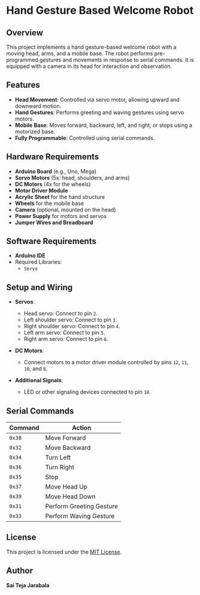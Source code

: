 # Hand Gesture Based Welcome Robot

## Overview
This project implements a hand gesture-based welcome robot with a moving head, arms, and a mobile base. The robot performs pre-programmed gestures and movements in response to serial commands. It is equipped with a camera in its head for interaction and observation.

## Features
- **Head Movement**: Controlled via servo motor, allowing upward and downward motion.
- **Hand Gestures**: Performs greeting and waving gestures using servo motors.
- **Mobile Base**: Moves forward, backward, left, and right, or stops using a motorized base.
- **Fully Programmable**: Controlled using serial commands.

## Hardware Requirements
- **Arduino Board** (e.g., Uno, Mega)
- **Servo Motors** (5x: head, shoulders, and arms)
- **DC Motors** (4x for the wheels)
- **Motor Driver Module**
- **Acrylic Sheet** for the hand structure
- **Wheels** for the mobile base
- **Camera** (optional, mounted on the head)
- **Power Supply** for motors and servos
- **Jumper Wires and Breadboard**

## Software Requirements
- **Arduino IDE**
- Required Libraries:
  - `Servo`

## Setup and Wiring
- **Servos**:
  - Head servo: Connect to pin `2`.
  - Left shoulder servo: Connect to pin `3`.
  - Right shoulder servo: Connect to pin `4`.
  - Left arm servo: Connect to pin `5`.
  - Right arm servo: Connect to pin `6`.

- **DC Motors**:
  - Connect motors to a motor driver module controlled by pins `12`, `11`, `10`, and `8`.

- **Additional Signals**:
  - LED or other signaling devices connected to pin `18`.

## Serial Commands
| Command | Action                   |
|---------|--------------------------|
| `0x38`  | Move Forward             |
| `0x32`  | Move Backward            |
| `0x34`  | Turn Left                |
| `0x36`  | Turn Right               |
| `0x35`  | Stop                     |
| `0x37`  | Move Head Up             |
| `0x39`  | Move Head Down           |
| `0x31`  | Perform Greeting Gesture |
| `0x33`  | Perform Waving Gesture   |

## License
This project is licensed under the [MIT License](./LICENSE).

## Author
**Sai Teja Jarabala**
